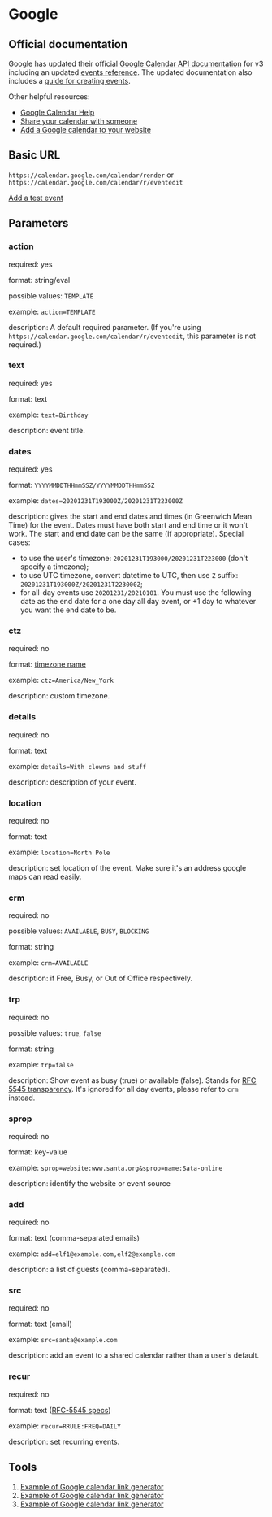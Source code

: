 # Google

## Official documentation

Google has updated their official [Google Calendar API documentation](https://developers.google.com/calendar) for v3 including an updated [events reference](https://developers.google.com/calendar/api/v3/reference/events). The updated documentation also includes a [guide for creating events](https://developers.google.com/calendar/api/guides/create-events).

Other helpful resources:
* [Google Calendar Help](https://support.google.com/calendar/?hl=en#topic=10509740)
* [Share your calendar with someone](https://support.google.com/calendar/answer/37082)
* [Add a Google calendar to your website](https://support.google.com/calendar/answer/41207)

## Basic URL
`https://calendar.google.com/calendar/render` or `https://calendar.google.com/calendar/r/eventedit`

[Add a test event](https://calendar.google.com/calendar/render?action=TEMPLATE&text=Birthday&dates=20201231T193000Z/20201231T223000Z&details=With%20clowns%20and%20stuff&location=North%20Pole)

## Parameters

### action
required: yes

format: string/eval

possible values: `TEMPLATE`

example: `action=TEMPLATE`

description: A default required parameter. (If you're using `https://calendar.google.com/calendar/r/eventedit`, this parameter is not required.)

### text
required: yes

format: text

example: `text=Birthday`

description: event title.

### dates
required: yes

format: `YYYYMMDDTHHmmSSZ/YYYYMMDDTHHmmSSZ`

example: `dates=20201231T193000Z/20201231T223000Z`

description: gives the start and end dates and times (in Greenwich Mean Time) for the event.
Dates must have both start and end time or it won't work.
The start and end date can be the same (if appropriate).
Special cases:
 - to use the user's timezone: `20201231T193000/20201231T223000` (don't specify a timezone);
 - to use UTC timezone, convert datetime to UTC, then use `Z`  suffix: `20201231T193000Z/20201231T223000Z`;
 - for all-day events use `20201231/20210101`. You must use the following date as the end date for a one day all day event, or +1 day to whatever you want the end date to be.

### ctz
required: no

format: [timezone name](https://en.wikipedia.org/wiki/List_of_tz_database_time_zones)

example: `ctz=America/New_York`

description: custom timezone.

### details
required: no

format: text

example: `details=With clowns and stuff`

description: description of your event.

### location
required: no

format: text

example: `location=North Pole`

description: set location of the event.
Make sure it's an address google maps can read easily.

### crm

required: no

possible values: `AVAILABLE`, `BUSY`, `BLOCKING`

format: string

example: `crm=AVAILABLE`

description: if Free, Busy, or Out of Office respectively.

### trp

required: no

possible values: `true`, `false`

format: string

example: `trp=false`

description: Show event as busy (true) or available (false).
Stands for [RFC 5545 transparency](https://tools.ietf.org/html/rfc5545#section-3.8.2.7).
It's ignored for all day events, please refer to `crm` instead.

    
### sprop
required: no

format: key-value

example: `sprop=website:www.santa.org&sprop=name:Sata-online`

description: identify the website or event source

### add
required: no

format: text (comma-separated emails)

example: `add=elf1@example.com,elf2@example.com`

description: a list of guests (comma-separated).

### src
required: no

format: text (email)

example: `src=santa@example.com`

description: add an event to a shared calendar rather than a user's default.
    
    
### recur
required: no

format: text ([RFC-5545 specs](https://icalendar.org/iCalendar-RFC-5545/3-8-5-3-recurrence-rule.html))

example: `recur=RRULE:FREQ=DAILY`

description: set recurring events.

    
## Tools
1. [Example of Google calendar link generator](https://parcel.io/tools/calendar)
1. [Example of Google calendar link generator](https://thespotforpardot.com/google-calendar-link-generator/)
1. [Example of Google calendar link generator](https://decomaan.github.io/google-calendar-link-generator/)

